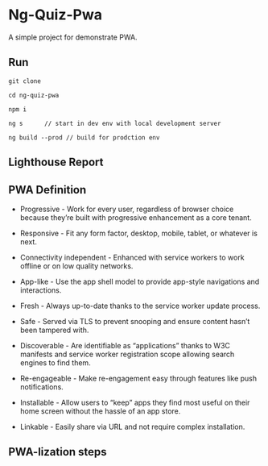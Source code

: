 # Ng-Quiz-Pwa

A simple project for demonstrate PWA.


## Run

```
git clone 

cd ng-quiz-pwa

npm i

ng s      // start in dev env with local development server

ng build --prod // build for prodction env
```


## Lighthouse Report


## PWA Definition

- Progressive - Work for every user, regardless of browser choice because they’re built with progressive enhancement as a core tenant.

- Responsive - Fit any form factor, desktop, mobile, tablet, or whatever is next.
  
-  Connectivity independent - Enhanced with service workers to work offline or on low quality networks.
  
- App-like - Use the app shell model to provide app-style navigations and interactions.
 
- Fresh - Always up-to-date thanks to the service worker update process.
  
 - Safe - Served via TLS to prevent snooping and ensure content hasn’t been tampered with.
  
 - Discoverable - Are identifiable as “applications” thanks to W3C manifests and service worker registration scope allowing search engines to find them.
  
 - Re-engageable - Make re-engagement easy through features like push notifications.
  
 - Installable - Allow users to “keep” apps they find most useful on their home screen without the hassle of an app store.
  
 - Linkable - Easily share via URL and not require complex installation.


## PWA-lization steps


